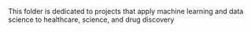 This folder is dedicated to projects that apply machine learning and data science to healthcare, science, and drug discovery
